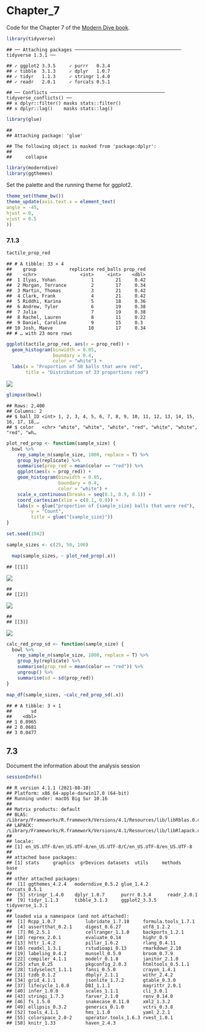 Chapter\_7
================

Code for the Chapter 7 of the [Modern Dive
book](https://moderndive.com/7-sampling.html).

``` r
library(tidyverse)
```

    ## ── Attaching packages ─────────────────────────────────────── tidyverse 1.3.1 ──

    ## ✓ ggplot2 3.3.5     ✓ purrr   0.3.4
    ## ✓ tibble  3.1.3     ✓ dplyr   1.0.7
    ## ✓ tidyr   1.1.3     ✓ stringr 1.4.0
    ## ✓ readr   2.0.1     ✓ forcats 0.5.1

    ## ── Conflicts ────────────────────────────────────────── tidyverse_conflicts() ──
    ## x dplyr::filter() masks stats::filter()
    ## x dplyr::lag()    masks stats::lag()

``` r
library(glue)
```

    ## 
    ## Attaching package: 'glue'

    ## The following object is masked from 'package:dplyr':
    ## 
    ##     collapse

``` r
library(moderndive)
library(ggthemes)
```

Set the palette and the running theme for ggplot2.

``` r
theme_set(theme_bw())
theme_update(axis.text.x = element_text(
angle = -45,
hjust = 0,
vjust = 0.5
))
```

### 7.1.3

``` r
tactile_prop_red
```

    ## # A tibble: 33 × 4
    ##    group            replicate red_balls prop_red
    ##    <chr>                <int>     <int>    <dbl>
    ##  1 Ilyas, Yohan             1        21     0.42
    ##  2 Morgan, Terrance         2        17     0.34
    ##  3 Martin, Thomas           3        21     0.42
    ##  4 Clark, Frank             4        21     0.42
    ##  5 Riddhi, Karina           5        18     0.36
    ##  6 Andrew, Tyler            6        19     0.38
    ##  7 Julia                    7        19     0.38
    ##  8 Rachel, Lauren           8        11     0.22
    ##  9 Daniel, Caroline         9        15     0.3 
    ## 10 Josh, Maeve             10        17     0.34
    ## # … with 23 more rows

``` r
ggplot(tactile_prop_red, aes(x = prop_red)) +
  geom_histogram(binwidth = 0.05,
                 boundary = 0.4,
                 color = "white") +
  labs(x = "Proportion of 50 balls that were red",
       title = "Distribution of 33 proportions red")
```

![](Chapter_7_files/figure-gfm/unnamed-chunk-2-1.png)<!-- -->

``` r
glimpse(bowl)
```

    ## Rows: 2,400
    ## Columns: 2
    ## $ ball_ID <int> 1, 2, 3, 4, 5, 6, 7, 8, 9, 10, 11, 12, 13, 14, 15, 16, 17, 18,…
    ## $ color   <chr> "white", "white", "white", "red", "white", "white", "red", "wh…

``` r
plot_red_prop <- function(sample_size) {
  bowl %>%
    rep_sample_n(sample_size, 1000, replace = T) %>%
    group_by(replicate) %>%
    summarise(prop_red = mean(color == "red")) %>%
    ggplot(aes(x = prop_red)) +
    geom_histogram(binwidth = 0.05,
                   boundary = 0.4,
                   color = "white") +
    scale_x_continuous(breaks = seq(0.1, 0.9, 0.1)) +
    coord_cartesian(xlim = c(0.1, 0.9)) +
    labs(x = glue("proportion of {sample_size} balls that were red"),
         y = "Count",
         title = glue("{sample_size}"))
}
```

``` r
set.seed(1942)

sample_sizes <- c(25, 50, 100)

  map(sample_sizes, ~ plot_red_prop(.x))
```

    ## [[1]]

![](Chapter_7_files/figure-gfm/unnamed-chunk-5-1.png)<!-- -->

    ## 
    ## [[2]]

![](Chapter_7_files/figure-gfm/unnamed-chunk-5-2.png)<!-- -->

    ## 
    ## [[3]]

![](Chapter_7_files/figure-gfm/unnamed-chunk-5-3.png)<!-- -->

``` r
calc_red_prop_sd <- function(sample_size) {
  bowl %>%
    rep_sample_n(sample_size, 1000, replace = T) %>%
    group_by(replicate) %>%
    summarise(prop_red = mean(color == "red")) %>%
    ungroup() %>%
    summarise(sd = sd(prop_red))
}
```

``` r
map_df(sample_sizes, ~calc_red_prop_sd(.x))
```

    ## # A tibble: 3 × 1
    ##       sd
    ##    <dbl>
    ## 1 0.0965
    ## 2 0.0681
    ## 3 0.0477

## 7.3

Document the information about the analysis session

``` r
sessionInfo()
```

    ## R version 4.1.1 (2021-08-10)
    ## Platform: x86_64-apple-darwin17.0 (64-bit)
    ## Running under: macOS Big Sur 10.16
    ## 
    ## Matrix products: default
    ## BLAS:   /Library/Frameworks/R.framework/Versions/4.1/Resources/lib/libRblas.0.dylib
    ## LAPACK: /Library/Frameworks/R.framework/Versions/4.1/Resources/lib/libRlapack.dylib
    ## 
    ## locale:
    ## [1] en_US.UTF-8/en_US.UTF-8/en_US.UTF-8/C/en_US.UTF-8/en_US.UTF-8
    ## 
    ## attached base packages:
    ## [1] stats     graphics  grDevices datasets  utils     methods   base     
    ## 
    ## other attached packages:
    ##  [1] ggthemes_4.2.4   moderndive_0.5.2 glue_1.4.2       forcats_0.5.1   
    ##  [5] stringr_1.4.0    dplyr_1.0.7      purrr_0.3.4      readr_2.0.1     
    ##  [9] tidyr_1.1.3      tibble_3.1.3     ggplot2_3.3.5    tidyverse_1.3.1 
    ## 
    ## loaded via a namespace (and not attached):
    ##  [1] Rcpp_1.0.7           lubridate_1.7.10     formula.tools_1.7.1 
    ##  [4] assertthat_0.2.1     digest_0.6.27        utf8_1.2.2          
    ##  [7] R6_2.5.1             cellranger_1.1.0     backports_1.2.1     
    ## [10] reprex_2.0.1         evaluate_0.14        highr_0.9           
    ## [13] httr_1.4.2           pillar_1.6.2         rlang_0.4.11        
    ## [16] readxl_1.3.1         rstudioapi_0.13      rmarkdown_2.10      
    ## [19] labeling_0.4.2       munsell_0.5.0        broom_0.7.9         
    ## [22] compiler_4.1.1       modelr_0.1.8         janitor_2.1.0       
    ## [25] xfun_0.25            pkgconfig_2.0.3      htmltools_0.5.1.1   
    ## [28] tidyselect_1.1.1     fansi_0.5.0          crayon_1.4.1        
    ## [31] tzdb_0.1.2           dbplyr_2.1.1         withr_2.4.2         
    ## [34] grid_4.1.1           jsonlite_1.7.2       gtable_0.3.0        
    ## [37] lifecycle_1.0.0      DBI_1.1.1            magrittr_2.0.1      
    ## [40] infer_1.0.0          scales_1.1.1         cli_3.0.1           
    ## [43] stringi_1.7.3        farver_2.1.0         renv_0.14.0         
    ## [46] fs_1.5.0             snakecase_0.11.0     xml2_1.3.2          
    ## [49] ellipsis_0.3.2       generics_0.1.0       vctrs_0.3.8         
    ## [52] tools_4.1.1          hms_1.1.0            yaml_2.2.1          
    ## [55] colorspace_2.0-2     operator.tools_1.6.3 rvest_1.0.1         
    ## [58] knitr_1.33           haven_2.4.3
